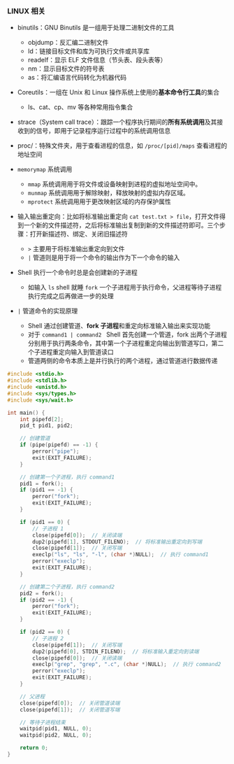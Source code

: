 ### LINUX 相关
- binutils：GNU Binutils 是一组用于处理二进制文件的工具
	- objdump：反汇编二进制文件
	- ld：链接目标文件和库为可执行文件或共享库
	- readelf：显示 ELF 文件信息（节头表、段头表等）
	- nm：显示目标文件的符号表
	- as：将汇编语言代码转化为机器代码
- Coreutils：一组在 Unix 和 Linux 操作系统上使用的**基本命令行工具**的集合
	- ls、cat、cp、mv 等各种常用指令集合
- strace（System call trace）：跟踪一个程序执行期间的**所有系统调用**及其接收到的信号，即用于记录程序运行过程中的系统调用信息
- proc/：特殊文件夹，用于查看进程的信息，如 `/proc/[pid]/maps` 查看进程的地址空间
- `memorymap` 系统调用
	- `mmap` 系统调用用于将文件或设备映射到进程的虚拟地址空间中。
	- `munmap` 系统调用用于解除映射，释放映射的虚拟内存区域。
	- `mprotect` 系统调用用于更改映射区域的内存保护属性
- 输入输出重定向：比如将标准输出重定向 `cat test.txt > file`，打开文件得到一个新的文件描述符，之后将标准输出复制到新的文件描述符即可。三个步骤：打开新描述符、绑定、关闭旧描述符
	- `>` 主要用于将标准输出重定向到文件
	- `|` 管道则是用于将一个命令的输出作为下一个命令的输入

- Shell 执行一个命令时总是会创建新的子进程
	- 如输入 `ls` shell 就睡 `fork` 一个子进程用于执行命令，父进程等待子进程执行完成之后再做进一步的处理
- `|` 管道命令的实现原理
	- Shell 通过创建管道、**fork 子进程**和重定向标准输入输出来实现功能
	- 对于 `command1 | command2 ` Shell 首先创建一个管道，fork 出两个子进程分别用于执行两条命令，其中第一个子进程重定向输出到管道写口，第二个子进程重定向输入到管道读口
	- 管道两侧的命令本质上是并行执行的两个进程，通过管道进行数据传递
```c
#include <stdio.h>
#include <stdlib.h>
#include <unistd.h>
#include <sys/types.h>
#include <sys/wait.h>

int main() {
    int pipefd[2];
    pid_t pid1, pid2;

    // 创建管道
    if (pipe(pipefd) == -1) {
        perror("pipe");
        exit(EXIT_FAILURE);
    }

    // 创建第一个子进程，执行 command1
    pid1 = fork();
    if (pid1 == -1) {
        perror("fork");
        exit(EXIT_FAILURE);
    }

    if (pid1 == 0) {
        // 子进程 1
        close(pipefd[0]);  // 关闭读端
        dup2(pipefd[1], STDOUT_FILENO);  // 将标准输出重定向到写端
        close(pipefd[1]);  // 关闭写端
        execlp("ls", "ls", "-l", (char *)NULL);  // 执行 command1
        perror("execlp");
        exit(EXIT_FAILURE);
    }

    // 创建第二个子进程，执行 command2
    pid2 = fork();
    if (pid2 == -1) {
        perror("fork");
        exit(EXIT_FAILURE);
    }

    if (pid2 == 0) {
        // 子进程 2
        close(pipefd[1]);  // 关闭写端
        dup2(pipefd[0], STDIN_FILENO);  // 将标准输入重定向到读端
        close(pipefd[0]);  // 关闭读端
        execlp("grep", "grep", ".c", (char *)NULL);  // 执行 command2
        perror("execlp");
        exit(EXIT_FAILURE);
    }

    // 父进程
    close(pipefd[0]);  // 关闭管道读端
    close(pipefd[1]);  // 关闭管道写端

    // 等待子进程结束
    waitpid(pid1, NULL, 0);
    waitpid(pid2, NULL, 0);

    return 0;
}

```